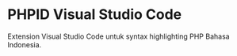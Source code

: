 # PHPID Visual Studio Code

Extension Visual Studio Code untuk syntax highlighting PHP Bahasa Indonesia.


